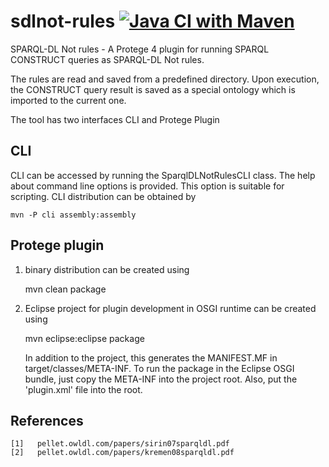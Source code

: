 # sdlnot-rules [![Java CI with Maven](https://github.com/psiotwo/sdlnot-rules/actions/workflows/maven.yml/badge.svg)](https://github.com/psiotwo/sdlnot-rules/actions/workflows/maven.yml)

SPARQL-DL Not rules - A Protege 4 plugin for running SPARQL CONSTRUCT queries as SPARQL-DL Not rules.

The rules are read and saved from a predefined directory. Upon execution, the CONSTRUCT query result 
is saved as a special ontology which is imported to the current one.

The tool has two interfaces CLI and Protege Plugin

## CLI
CLI can be accessed by running the SparqlDLNotRulesCLI class. The help about command line options is provided. This option is suitable for scripting. CLI distribution can be obtained by

	mvn -P cli assembly:assembly

## Protege plugin
1) binary distribution can be created using
    
      mvn clean package
      
2) Eclipse project for plugin development in OSGI runtime can be created using

      mvn eclipse:eclipse package
   
   In addition to the project, this generates the MANIFEST.MF in target/classes/META-INF. 
   To run the package in the Eclipse OSGI bundle, just copy the META-INF into the project 
   root. Also, put the 'plugin.xml' file into the root.
 

References
----------

	[1]   pellet.owldl.com/papers/sirin07sparqldl.pdf
	[2]   pellet.owldl.com/papers/kremen08sparqldl.pdf

